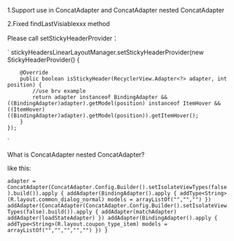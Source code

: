 
1.Support use in ConcatAdapter and ConcatAdapter nested ConcatAdapter

2.Fixed findLastVisiablexxx method

Please call setStickyHeaderProvider：

`
    stickyHeadersLinearLayoutManager.setStickyHeaderProvider(new StickyHeaderProvider() {
    
        @Override
        public boolean isStickyHeader(RecyclerView.Adapter<?> adapter, int position) {
            //use brv example
            return adapter instanceof BindingAdapter && ((BindingAdapter)adapter).getModel(position) instanceof ItemHover && ((ItemHover)((BindingAdapter)adapter).getModel(position)).getItemHover();
        }
    });
`

What is ConcatAdapter nested ConcatAdapter? 

like this:

`
    adapter = ConcatAdapter(ConcatAdapter.Config.Builder().setIsolateViewTypes(false).build()).apply {
        addAdapter(BindingAdapter().apply {
            addType<String>(R.layout.common_dialog_normal)
            models = arrayListOf("","","")
        })
        addAdapter(ConcatAdapter(ConcatAdapter.Config.Builder().setIsolateViewTypes(false).build()).apply {
            addAdapter(matchAdapter)
            addAdapter(loadStateAdapter)
        })
        addAdapter(BindingAdapter().apply {
            addType<String>(R.layout.coupon_type_item)
            models = arrayListOf("","","","","")
        })
    }
`

